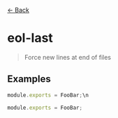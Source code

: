 [&#x2190; Back](./)
# eol-last

> Force new lines at end of files

 

## Examples

<code-highlight>
 
<div slot="correct">

```js
module.exports = FooBar;\n

```

</div>

 
<div slot="incorrect">

```js
module.exports = FooBar;

```

</div>

 
</code-highlight>

